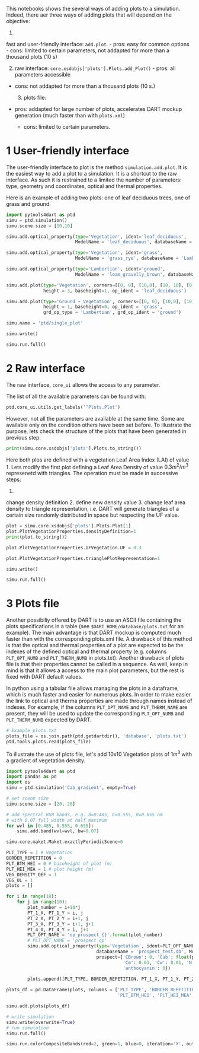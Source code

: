 This notebooks shows the several ways of adding plots to a simulation. Indeed,
there aer three ways of adding plots that will depend on the objective:

  1.
fast and user-friendly interface: `add.plot`.
    - pros: easy for common
options
    - cons: limited to certain parameters, not addapted for more than a
thousand plots (10 s)
	
  2. raw interface:
`core.xsdobjs['plots'].Plots.add_Plot()`
    - pros: all parameters accessible
- cons: not addapted for more than a thousand plots (10 s.)
	
  3. plots file:
- pros: addapted for large number of plots, accelerates DART mockup generation
(much faster than with `plots.xml`)
    - cons: limited to certain parameters.



1 User-friendly interface
=========================

The user-friendly
interface to plot is the method `simulation.add.plot`. It is the easiest way to
add a plot to a simulation. It is a shortcut to the raw interface. As such it is
restrained to a limited the number of parameters: type, geometry and
coordinates, optical and thermal properties. 

Here is an example of adding two
plots: one of leaf deciduous trees, one of grass and ground.

```python
import pytools4dart as ptd
simu = ptd.simulation()
simu.scene.size = [10,10]

simu.add.optical_property(type='Vegetation', ident='leaf_deciduous', 
                          ModelName = 'leaf_deciduous', databaseName = 'Lambertian_vegetation.db')

simu.add.optical_property(type='Vegetation', ident='grass', 
                          ModelName = 'grass_rye', databaseName = 'Lambertian_vegetation.db')

simu.add.optical_property(type='Lambertian', ident='ground', 
                          ModelName = 'loam_gravelly_brown', databaseName = 'Lambertian_mineral.db')

simu.add.plot(type='Vegetation', corners=[[0, 0], [10,0], [10, 10], [0, 10]],
              height = 3, baseheight=1, op_ident = 'leaf_deciduous')

simu.add.plot(type='Ground + Vegetation', corners=[[0, 0], [10,0], [10, 10], [0, 10]],
              height = 1, baseheight=0, op_ident = 'grass',
              grd_op_type = 'Lambertian', grd_op_ident = 'ground')

simu.name = 'ptd/single_plot'

simu.write()

simu.run.full()

```

2 Raw interface
===============

The raw interface, `core_ui` allows the access
to any parameter. 

The list of all the available parameters can be found with:

```python
ptd.core_ui.utils.get_labels('^Plots.Plot')
```

However, not all the parameters are available at the same time. Some are
available only on the condition others have been set before. To illustrate the
purpose, lets check the structure of the plots that have been generated in
previous step:

```python
print(simu.core.xsdobjs['plots'].Plots.to_string())
```

Here both plos are defined with a vegetation Leaf Area Index (LAI) of value 1.
Lets modify the first plot defining a Leaf Area Density of value $0.3 m^2/m^3$
represenetd with triangles. The operation must be made in successive steps:

1.
change density definition
2. define new density value
3. change leaf area
density to triangle representation, i.e. DART will generate triangles of a
certain size randomly distributed in space but respecting the UF value.

```python
plot = simu.core.xsdobjs['plots'].Plots.Plot[1]
plot.PlotVegetationProperties.densityDefinition=1
print(plot.to_string())

plot.PlotVegetationProperties.UFVegetation.UF = 0.3

plot.PlotVegetationProperties.trianglePlotRepresentation=1

simu.write()

simu.run.full()
```

3 Plots file
============

Another possibiliy offered by DART is to use an ASCII
file containing the plots specifications in a table (see
`$DART_HOME/database/plots.txt` for an example). The main advantage is that DART
mockup is computed much faster than with the corresponding plots.xml file. A
drawback of this method is that the optical and thermal properties of a plot are
expected to be the indexes of the defined optical and thermal property (e.g.
columns `PLT_OPT_NUMB` and `PLT_THERM_NUMB` in plots.txt). Another drawback of
plots file is that their properties cannot be called in a sequence. As well,
keep in mind is that it allows a access to the main plot parameters, but the
rest is fixed with DART default values.

In python using a tabular file allows
managing the plots in a dataframe, which is much faster and easier for numerous
plots. In order to make easier the link to optical and therma properties are
made through names instead of indexes. For example, if the columns
`PLT_OPT_NAME` and `PLT_THERM_NAME` are present, they will be used to update the
corresponding `PLT_OPT_NUMB` and `PLT_THERM_NUMB` expected by DART.

```python
# Example plots.txt
plots_file = os.join.path(ptd.getdartdir(), 'database', 'plots.txt')
ptd.tools.plots.read(plots_file)

```

To illustrate the use of plots file, let's add 10x10 Vegetation plots of $1m^3$
with a gradient of vegetation density.

```python
import pytools4dart as ptd
import pandas as pd
import os
simu = ptd.simulation('Cab_gradient', empty=True)

# set scene size
simu.scene.size = [20, 20]

# add spectral RGB bands, e.g. B=0.485, G=0.555, R=0.655 nm
# with 0.07 full width at half maximum
for wvl in [0.485, 0.555, 0.655]:
    simu.add.band(wvl=wvl, bw=0.07)

simu.core.maket.Maket.exactlyPeriodicScene=0

PLT_TYPE = 1 # Vegetation
BORDER_REPETITION = 0
PLT_BTM_HEI = 0 # baseheight of plot (m)
PLT_HEI_MEA = 1 # plot height (m)
VEG_DENSITY_DEF = 1
VEG_UL = 1
plots = []

for i in range(10):
    for j in range(10):
        plot_number = i+10*j
        PT_1_X, PT_1_Y = i, j
        PT_2_X, PT_2_Y = i+1, j
        PT_3_X, PT_3_Y = i+1, j+1
        PT_4_X, PT_4_Y = i, j+1
        PLT_OPT_NAME = 'op_prospect_{}'.format(plot_number)
        # PLT_OPT_NAME = 'prospect_op'
        simu.add.optical_property(type='Vegetation', ident=PLT_OPT_NAME,
                                  databaseName = 'prospect_test.db', ModelName='', 
                                  prospect={'CBrown': 0, 'Cab': float(plot_number)/2, 'Car': 5,
                                            'Cm': 0.01, 'Cw': 0.01, 'N': 1.8,
                                            'anthocyanin': 0})
        
        plots.append([PLT_TYPE, BORDER_REPETITION, PT_1_X, PT_1_Y, PT_2_X, PT_2_Y, PT_3_X, PT_3_Y, PT_4_X, PT_4_Y, PLT_BTM_HEI, PLT_HEI_MEA, PLT_OPT_NAME])

plots_df = pd.DataFrame(plots, columns = ['PLT_TYPE', 'BORDER_REPETITION', 'PT_1_X', 'PT_1_Y', 'PT_2_X', 'PT_2_Y', 'PT_3_X', 'PT_3_Y', 'PT_4_X', 'PT_4_Y', 
                                          'PLT_BTM_HEI', 'PLT_HEI_MEA', 'PLT_OPT_NAME'])

simu.add.plots(plots_df)

# write simulation
simu.write(overwrite=True)
# run simulation
simu.run.full()

simu.run.colorCompositeBands(red=2, green=1, blue=0, iteration='X', outdir='rgb')

```
